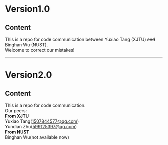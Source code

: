 Version1.0
=================
Content
-----------------
This is a repo for code communication between Yuxiao Tang (XJTU) ~~and Binghan Wu (NUST)~~.  
Welcome to correct our mistakes!
***
Version2.0
=================
Content
-----------------
This is a repo for code communication.  
Our peers:  
**From XJTU**  
Yuxiao Tang(1507844577@qq.com)  
Yundian Zhu(599125397@qq.com)  
**From NUST**  
Binghan Wu(not available now)  